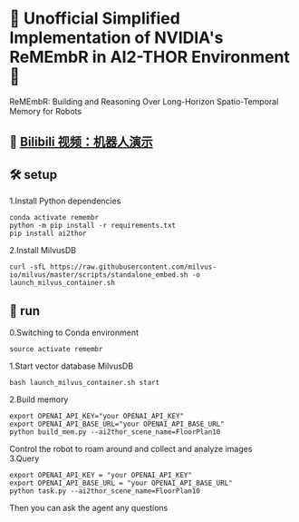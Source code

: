 # 🤖 Unofficial Simplified Implementation of NVIDIA's ReMEmbR in AI2-THOR Environment 🧠
ReMEmbR: Building and Reasoning Over Long-Horizon Spatio-Temporal Memory for Robots 
## 🎥 [Bilibili 视频：机器人演示](https://www.bilibili.com/video/BV1nRbkzmEZd/?spm_id_from=333.1387.homepage.video_card.click&vd_source=f5aceb5f4e7793d3e5cabca8dcfa32ed)
## 🛠️ setup
1.Install Python dependencies
```
conda activate remembr
python -m pip install -r requirements.txt
pip install ai2thor
```
2.Install MilvusDB
```
curl -sfL https://raw.githubusercontent.com/milvus-io/milvus/master/scripts/standalone_embed.sh -o launch_milvus_container.sh
```

## 🚀 run
0.Switching to Conda environment
```
source activate remembr
```
1.Start vector database MilvusDB
```
bash launch_milvus_container.sh start
```
2.Build memory
```
export OPENAI_API_KEY="your OPENAI_API_KEY"
export OPENAI_API_BASE_URL="your OPENAI_API_BASE_URL"
python build_mem.py --ai2thor_scene_name=FloorPlan10
```
Control the robot to roam around and collect and analyze images \
3.Query
```
export OPENAI_API_KEY = "your OPENAI_API_KEY"
export OPENAI_API_BASE_URL = "your OPENAI_API_BASE_URL"
python task.py --ai2thor_scene_name=FloorPlan10
```
Then you can ask the agent any questions 


    

